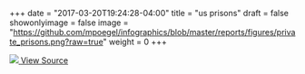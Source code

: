 +++
date = "2017-03-20T19:24:28-04:00"
title = "us prisons"
draft = false
showonlyimage = false
image = "https://github.com/mpoegel/infographics/blob/master/reports/figures/private_prisons.png?raw=true"
weight = 0
+++

<a href="https://github.com/mpoegel/infographics/blob/master/reports/figures/private_prisons.png?raw=true">
<img class="full-page-img" src="https://github.com/mpoegel/infographics/blob/master/reports/figures/private_prisons.png?raw=true">
</a>

<a href="https://github.com/mpoegel/infographics/blob/master/src/R/us_prisons.R">
  <i class="fa fa-github"></i> View Source
</a>